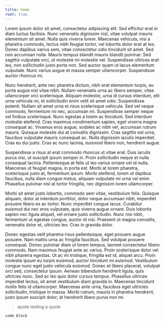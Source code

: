 ```yaml
---
title: Home
root: true
---
```


Lorem ipsum dolor sit amet, consectetur adipiscing elit. Sed efficitur erat in
diam luctus facilisis. Nunc venenatis dignissim nisl, vitae volutpat mauris
elementum sit amet. Nulla quis viverra lorem. Maecenas vehicula, nisi a pharetra
commodo, lectus nibh feugiat tortor, vel lobortis dolor erat at leo. Donec
dapibus varius sem, vitae consectetur odio tincidunt sit amet. Sed non accumsan
nulla. Mauris tempus blandit mauris blandit pulvinar. Sed sagittis vulputate
orci, ut molestie mi molestie vel. Suspendisse ultrices erat leo, non
sollicitudin justo porta non. Sed auctor quam ut lacus elementum vulputate. Nunc
varius augue et massa semper ullamcorper. Suspendisse auctor rhoncus mi.

Nunc hendrerit, ante nec pharetra dictum, nibh erat elementum turpis, eu porta
augue nisl vitae nibh. Nullam venenatis urna ac libero semper, vitae ullamcorper
orci scelerisque. Aliquam molestie, urna id cursus interdum, elit urna vehicula
mi, et sollicitudin enim velit sit amet odio. Suspendisse potenti. Nullam sit
amet urna et risus scelerisque vehicula. Sed vel neque commodo, fermentum mi
nec, accumsan mi. Suspendisse semper neque vel finibus scelerisque. Nunc egestas
a lorem ac tincidunt. Sed interdum molestie eleifend. Cras maximus condimentum
sapien, eget viverra magna consequat ac. Vivamus eros augue, sodales ac nibh
vel, accumsan rutrum mauris. Quisque molestie dui at convallis dignissim. Cras
sagittis est urna, faucibus vulputate mauris consequat ac. Nulla dignissim
iaculis imperdiet. Cras eu dui justo. Cras ac nunc lacinia, euismod libero non,
hendrerit augue.

Suspendisse a risus at erat commodo rhoncus ut vitae erat. Duis iaculis purus
nisi, ut suscipit ipsum semper in. Proin sollicitudin neque et nulla consequat
lacinia. Pellentesque at felis ut leo varius ornare vel id nulla. Maecenas ut
feugiat magna, in porta est. Morbi at lorem pharetra, scelerisque justo at,
fermentum ipsum. Morbi eleifend, lorem ut dapibus faucibus, nulla diam congue
metus, aliquam vulputate mi urna vel enim. Phasellus pulvinar nisl at tortor
fringilla, nec dignissim lorem ullamcorper.

Morbi sit amet justo lobortis, commodo sem vitae, vestibulum felis. Quisque
aliquam, dolor at interdum porttitor, dolor neque accumsan nibh, imperdiet
posuere libero ex ac tortor. Nunc imperdiet congue lacus. Curabitur euismod dui
nec eros vulputate, quis viverra augue ornare. Duis lobortis sapien nec ligula
aliquet, vel ornare justo sollicitudin. Nunc nisi nibh, fermentum ut egestas
congue, auctor id nisi. Praesent ut magna convallis, venenatis dolor et,
ultricies leo. Cras in gravida dolor.

Donec egestas velit pharetra risus pellentesque, eget posuere augue posuere. Nam
mattis urna ac fringilla faucibus. Sed volutpat posuere consequat. Donec
pulvinar diam ut lorem tempus, laoreet consectetur libero commodo. Nam maximus
feugiat ante ac varius. Proin scelerisque dolor vel nibh pharetra egestas. Ut ac
mi tristique, fringilla est id, aliquet arcu. Proin molestie ipsum eu turpis
euismod, auctor tincidunt mi euismod. Vestibulum congue nunc eget justo vehicula
euismod. Donec et libero placerat, volutpat orci sed, consectetur ipsum. Aenean
bibendum hendrerit ligula, quis ultricies nunc. Sed ac leo quis dolor cursus
tempus. Phasellus ultrices imperdiet lectus, sit amet vestibulum diam gravida
in. Maecenas tincidunt mollis felis id ullamcorper. Maecenas ante urna, faucibus
eget ultricies sollicitudin, tristique in massa. Morbi rutrum, mauris in
pharetra hendrerit, justo ipsum suscipit dolor, at hendrerit libero purus non
mi.

> quote
> testing a quote

```
code block
```
